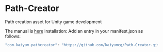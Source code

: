 # Path-Creator
Path creation asset for Unity game development

The manual is [here](https://github.com/SebLague/Path-Creator#readme)
Installation:
Add an entry in your manifest.json as follows:
```C#
"com.kaiyum.pathcreator": "https://github.com/kaiyumcg/Path-Creator.git"
```
